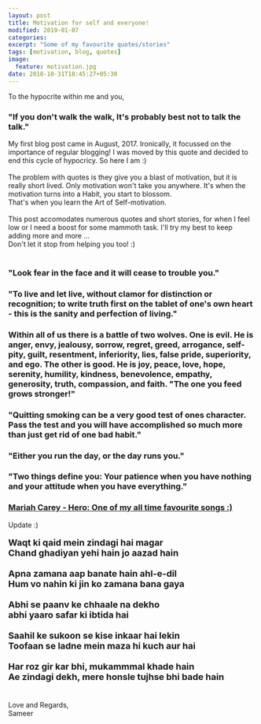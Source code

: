 ```yaml
---
layout: post
title: Motivation for self and everyone!
modified: 2019-01-07
categories: 
excerpt: "Some of my favourite quotes/stories"
tags: [motivation, blog, quotes]
image:
  feature: motivation.jpg
date: 2018-10-31T18:45:27+05:30
---
```


To the hypocrite within me and you,
### "If you don't walk the walk, It's probably best not to talk the talk."
My first blog post came in August, 2017. Ironically, it focussed on the importance of regular blogging! I was moved by this quote and decided to end this cycle of hypocricy. So here I am :)<br><br>
The problem with quotes is they give you a blast of motivation, but it is really short lived. Only motivation won't take you anywhere. It's when the motivation turns into a Habit, you start to blossom.<br>
That's when you learn the Art of Self-motivation.<br><br>
This post accomodates numerous quotes and short stories, for when I feel low or I need a boost for some mammoth task. I'll try my best to keep adding more and more ...<br>
Don't let it stop from helping you too! :)<br><br>
### "Look fear in the face and it will cease to trouble you."
<!-- <br><br> -->
### "To live and let live, without clamor for distinction or recognition; to write truth first on the tablet of one's own heart - this is the sanity and perfection of living."
<!-- <br><br> -->
### Within all of us there is a battle of two wolves. One is evil. He is anger, envy, jealousy, sorrow, regret, greed, arrogance, self-pity, guilt, resentment, inferiority, lies, false pride, superiority, and ego. The other is good. He is joy, peace, love, hope, serenity, humility, kindness, benevolence, empathy, generosity, truth, compassion, and faith. "The one you feed grows stronger!"
<!-- <br><br> -->
### "Quitting smoking can be a very good test of ones character. Pass the test and you will have accomplished so much more than just get rid of one bad habit."
<!-- <br><br> -->
### "Either you run the day, or the day runs you."
<!-- <br><br> -->
### "Two things define you: Your patience when you have nothing and your attitude when you have everything."
<!-- <br><br> -->
### [Mariah Carey - Hero: One of my all time favourite songs :)](https://www.youtube.com/watch?v=0IA3ZvCkRkQ)
Update :)<br><br>
<b>
<font size="4">
Waqt ki qaid mein zindagi hai magar<br>
Chand ghadiyan yehi hain jo aazad hain<br><br>
</font>
</b>
<b>
<font size="4">
Apna zamana aap banate hain ahl-e-dil<br>
Hum vo nahin ki jin ko zamana bana gaya<br><br>
</font>
</b>
<b>
<font size="4">
Abhi se paanv ke chhaale na dekho<br>
abhi yaaro safar ki ibtida hai<br><br>
</font>
</b>
<b>
<font size="4">
Saahil ke sukoon se kise inkaar hai lekin<br>
Toofaan se ladne mein maza hi kuch aur hai<br><br>
</font>
</b>
<b>
<font size="4">
Har roz gir kar bhi, mukammmal khade hain<br>
Ae zindagi dekh, mere honsle tujhse bhi bade hain<br><br>
</font>
</b>
<br>
Love and Regards,<br>
Sameer